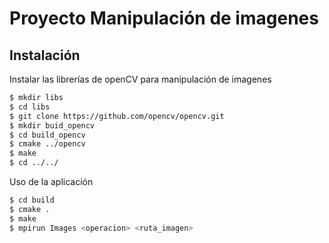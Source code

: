 # Proyecto Manipulación de imagenes

## Instalación

Instalar las librerías de openCV para manipulación de imagenes
```sh
$ mkdir libs
$ cd libs
$ git clone https://github.com/opencv/opencv.git
$ mkdir buid_opencv
$ cd build_opencv
$ cmake ../opencv
$ make
$ cd ../../
```

Uso de la aplicación
```sh
$ cd build
$ cmake .
$ make
$ mpirun Images <operacion> <ruta_imagen>
```